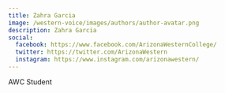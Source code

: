 ```yaml
---
title: Zahra Garcia
image: /western-voice/images/authors/author-avatar.png
description: Zahra Garcia
social:
  facebook: https://www.facebook.com/ArizonaWesternCollege/
  twitter: https://twitter.com/ArizonaWestern
  instagram: https://www.instagram.com/arizonawestern/
---
```


AWC Student